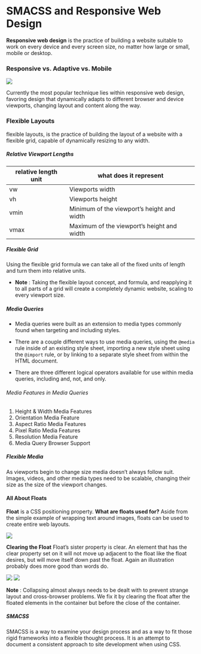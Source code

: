 # SMACSS and Responsive Web Design

**Responsive web design** is the practice of building a website suitable to work on every device and every screen size, no matter how large or small, mobile or desktop.

### Responsive vs. Adaptive vs. Mobile

![](https://www.richswebdesign.com/wp-content/uploads/2018/04/AWR-vs-RWD.png)

Currently the most popular technique lies within responsive web design, favoring design that dynamically adapts to different browser and device viewports, changing layout and content along the way.

### Flexible Layouts
flexible layouts, is the practice of building the layout of a website with a flexible grid, capable of dynamically resizing to any width.

##### Relative Viewport Lengths

| relative length unit | what does it represent |
| ------------- | ------------- |
| vw | Viewports width |
| vh | Viewports height |
| vmin | Minimum of the viewport’s height and width |
| vmax | Maximum of the viewport’s height and width |

##### Flexible Grid

Using the flexible grid formula we can take all of the fixed units of length and turn them into relative units.

- **Note** : Taking the flexible layout concept, and formula, and reapplying it to all parts of a grid will create a completely dynamic website, scaling to every viewport size.

##### Media Queries

- Media queries were built as an extension to media types commonly found when targeting and including styles.

- There are a couple different ways to use media queries, using the `@media` rule inside of an existing style sheet, importing a new style sheet using the `@import` rule, or by linking to a separate style sheet from within the HTML document.

- There are three different logical operators available for use within media queries, including and, not, and only.

###### Media Features in Media Queries
1. Height & Width Media Features
2. Orientation Media Feature
3. Aspect Ratio Media Features
4. Pixel Ratio Media Features
5. Resolution Media Feature
6. Media Query Browser Support

##### Flexible Media

As viewports begin to change size media doesn’t always follow suit. Images, videos, and other media types need to be scalable, changing their size as the size of the viewport changes.

#### All About Floats

**Float** is a CSS positioning property. 
**What are floats used for?**
Aside from the simple example of wrapping text around images, floats can be used to create entire web layouts.

![](https://css-tricks.com/wp-content/csstricks-uploads/web-layout.png)

**Clearing the Float** 
Float’s sister property is clear. An element that has the clear property set on it will not move up adjacent to the float like the float desires, but will move itself down past the float. Again an illustration probably does more good than words do.

![](https://css-tricks.com/wp-content/csstricks-uploads/unclearedfooter.png)
![](https://css-tricks.com/wp-content/csstricks-uploads/clearedfooter.png)

**Note** : Collapsing almost always needs to be dealt with to prevent strange layout and cross-browser problems. We fix it by clearing the float after the floated elements in the container but before the close of the container.

##### SMACSS
SMACSS is a way to examine your design process and as a way to fit those rigid frameworks into a flexible thought process. It is an attempt to document a consistent approach to site development when using CSS.